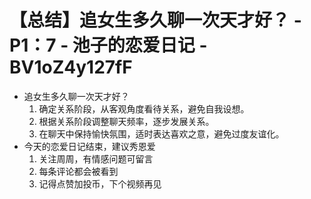 # 【总结】追女生多久聊一次天才好？ - P1：7 - 池子的恋爱日记 - BV1oZ4y127fF

-   追女生多久聊一次天才好？
    1.  确定关系阶段，从客观角度看待关系，避免自我设想。
    2.  根据关系阶段调整聊天频率，逐步发展关系。
    3.  在聊天中保持愉快氛围，适时表达喜欢之意，避免过度友谊化。
-   今天的恋爱日记结束，建议秀恩爱
    1.  关注周周，有情感问题可留言
    2.  每条评论都会被看到
    3.  记得点赞加投币，下个视频再见